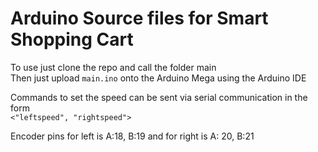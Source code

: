 # Arduino Source files for Smart Shopping Cart
To use just clone the repo and call the folder main  
Then just upload ``main.ino`` onto the Arduino Mega using the Arduino IDE

Commands to set the speed can be sent via serial communication in the form  
``<"leftspeed", "rightspeed">``  

Encoder pins for left is A:18, B:19 and for right is A: 20, B:21  
